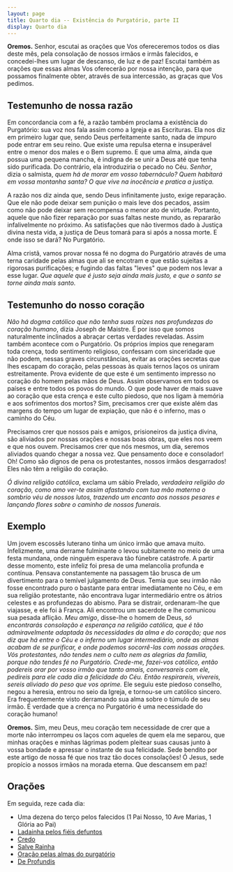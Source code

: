 ```yaml
---
layout: page
title: Quarto dia -- Existência do Purgatório, parte II
display: Quarto dia
---
```



**Oremos.** Senhor, escutai as orações que Vos ofereceremos todos os dias deste mês, pela consolação de nossos irmãos e irmãs falecidos, e concedei-lhes um lugar de descanso, de luz e de paz! Escutai também as orações que essas almas Vos oferecerão por nossa intenção, para que possamos finalmente obter, através de sua intercessão, as graças que Vos pedimos.


## Testemunho de nossa razão

Em concordancia com a fé, a razão também proclama a existência do Purgatório: sua voz nos fala assim como a Igreja e as Escrituras. Ela nos diz em primeiro lugar que, 
sendo Deus perfeitamente santo, nada de impuro pode entrar em seu reino. Que existe uma 
repulsa eterna e insuperável entre o menor dos males e o Bem supremo. E que uma alma, ainda que possua uma pequena mancha, é indigna de se unir a Deus até que tenha sido purificada. Do contrário, ela introduziria o pecado no Céu. _Senhor_, dizia o salmista, _quem há de morar em vosso tabernáculo? Quem habitará em vossa montanha santa? O que vive na inocência e pratica a justiça._ 

A razão nos diz ainda que, sendo Deus infinitamente justo, exige reparação. Que ele
não pode deixar sem punição o mais leve dos pecados, assim como não pode deixar sem 
recompensa o menor ato de virtude. Portanto, aquele que não fizer reparação por suas
faltas neste mundo, as repararão infalivelmente no próximo. As satisfações que não tivermos dado à Justiça divina nesta vida, a justiça de Deus tomará para si após a 
nossa morte. E onde isso se dará? No Purgatório. 

Alma cristã, vamos provar nossa fé no dogma do Purgatório através de uma terna caridade 
pelas almas que ali se encotram e que estão sujeitas a rigorosas purificações; e fugindo das faltas "leves" que podem nos levar a esse lugar. _Que aquele que é justo seja ainda mais justo, e que o santo se torne ainda mais santo._


## Testemunho do nosso coração

_Não há dogma católico que não tenha suas raízes nas profundezas do coração humano_, dizia Joseph de Maistre. É por isso que somos naturalmente inclinados a abraçar certas verdades reveladas. Assim também acontece com o Purgatório. Os próprios ímpios que renegaram toda crença, todo sentimento religioso, confessam com sinceridade que não podem, nessas graves circunstâncias, evitar as orações secretas que lhes escapam do coração, pelas pessoas às quais ternos laços os uniram estreitamente. Prova evidente de que este é um sentimento impresso no coração do homem pelas mãos de Deus. Assim observamos em todos os países e entre todos os povos do mundo. O que pode haver de mais suave ao coração que esta crença e este culto piedoso, que nos ligam à memória e aos sofrimentos dos mortos? Sim, precisamos crer que existe além das margens do tempo um lugar de expiação, que não é o inferno, mas o caminho do Céu.

Precisamos crer que nossos pais e amigos, prisioneiros da justiça divina, são aliviados por nossas orações e nossas boas obras, que eles nos veem e que nos ouvem. Precisamos crer que nós mesmos, um dia, seremos aliviados quando chegar a nossa vez. Que pensamento doce e consolador! Oh! Como são dignos de pena os protestantes, nossos irmãos desgarrados! Eles não têm a religião do coração.

_Ó divina religião católica_, exclama um sábio Prelado, _verdadeira religião do coração, como amo ver-te assim afastando com tua mão materna o sombrio véu de nossos lutos, trazendo um encanto aos nossos pesares e lançando flores sobre o caminho de nossos funerais._


## Exemplo

Um jovem escossês luterano tinha um único irmão que amava muito. Infelizmente, uma derrame fulminante o levou subitamente no meio de uma festa mundana, onde ninguém esperava tão fúnebre catástrofe. A partir desse momento, este infeliz foi presa de uma melancolia profunda e contínua. Pensava constantemente na passagem tão brusca de um divertimento para o temível julgamento de Deus. Temia que seu irmão não fosse encontrado puro o bastante para entrar imediatamente no Céu, e em sua religião protestante, não encontrava lugar intermediário entre os átrios celestes e as profundezas do abismo. Para se distrair, ordenaram-lhe que viajasse, e ele foi à França. Ali encontrou um sacerdote e lhe comunicou sua pesada aflição. _Meu amigo_, disse-lhe o homem de Deus, _só encontrarás consolação e esperança na religião católica, que é tão admiravelmente adaptada às necessidades da alma e do coração; que nos diz que há entre o Céu e o inferno um lugar intermediário, onde as almas acabam de se purificar, e onde podemos socorrê-las com nossas orações. Vós protestantes, não tendes nem o culto nem as alegrias da família, porque não tendes fé no Purgatório. Crede-me, fazei-vos católico, então podereis orar por vosso irmão que tanto amais, conversareis com ele, pedireis para ele cada dia a felicidade do Céu. Então respirareis, vivereis, sereis aliviado do peso que vos oprime._ Ele seguiu este piedoso conselho, negou a heresia, entrou no seio da Igreja, e tornou-se um católico sincero. Era frequentemente visto derramando sua alma sobre o túmulo de seu irmão. É verdade que a crença no Purgatório é uma necessidade do coração humano!


**Oremos.** Sim, meu Deus, meu coração tem necessidade de crer que a morte não
interrompeu os laços com aqueles de quem ela me separou, que minhas orações e minhas lágrimas podem pleitear suas causas junto à vossa bondade e apressar o instante de sua felicidade. Sede bendito por este artigo de nossa fé que nos traz tão doces consolações! 
Ó Jesus, sede propício a nossos irmãos na morada eterna. Que descansem em paz! 


## Orações 

Em seguida, reze cada dia:

- Uma dezena do terço pelos falecidos (1 Pai Nosso, 10 Ave Marias, 1 Glória ao Pai)
- [Ladainha pelos fiéis defuntos](ladainha.md)
- [Credo](credo.md)
- [Salve Rainha](salve_rainha.md)
- [Oração pelas almas do purgatório](oracao_pelas_almas.md)
- [De Profundis](de_profundis.md)
